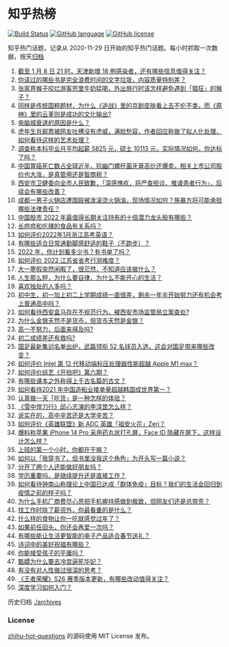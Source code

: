 # 知乎热榜
[![Build Status](https://github.com/ToWeLong/zhihu-hot-questions/workflows/CI/badge.svg)](https://github.com/ToWeLong/zhihu-hot-questions/actions)
[![GitHub language](https://img.shields.io/badge/language-golang-orange.svg)](https://golang.org/)
[![GitHub license](https://img.shields.io/github/license/ToWeLong/zhihu-hot-questions)](https://github.com/ToWeLong/zhihu-hot-questions/blob/main/LICENSE)

知乎热门话题，记录从 2020-11-29 日开始的知乎热门话题。每小时抓取一次数据，按天[归档](./archives)

<!-- BEGIN -->

1. [截至 1 月 8 日 21 时，天津新增 18 例感染者，还有哪些信息值得关注？](https://www.zhihu.com/question/510555957)
1. [你读过的哪些书是完全浪费时间的文字垃圾，内容质量特别差？](https://www.zhihu.com/question/385887424)
1. [张家界猴子咬烂游客兜里牛奶猛喝，外出旅行时该怎样避免遇到「猖狂」的猴子？](https://www.zhihu.com/question/507758272)
1. [同样是传统国粹题材，为什么《逆战》里的京剧皮肤看上去不伦不类，而《原神》里的云堇则是成功的文化输出?](https://www.zhihu.com/question/509006914)
1. [电脑城衰退的原因是什么？](https://www.zhihu.com/question/509382596)
1. [虎年生肖邮票被网友吐槽没有虎威，满脸愁容，作者回应称做了拟人化处理，如何看待这样的艺术处理？](https://www.zhihu.com/question/510499800)
1. [调查称本科毕业月平均起薪 5825 元，硕士 10113 元，实际情况如何，你达标了吗？](https://www.zhihu.com/question/509933526)
1. [中国胃癌死亡数占全球近半，抗幽门螺杆菌牙膏高价还爆卖，相关上市公司股价也大涨，是真管用还是智商税？](https://www.zhihu.com/question/510386992)
1. [西安市卫健委向全市人民致歉，「深感愧疚，将严查拒诊、推诿患者行为」，后续会有哪些改善？](https://www.zhihu.com/question/510361409)
1. [成都一男子火锅店遭围殴被泼滚烫火锅油，现场情况如何？施暴方将可能承担哪些法律责任？](https://www.zhihu.com/question/510520861)
1. [中国股市 2022 年最值得长期关注持有的十倍潜力龙头股有哪些？](https://www.zhihu.com/question/503516984)
1. [长痘痘和吃辣的食品有关系吗？](https://www.zhihu.com/question/491889200)
1. [如何评价2022年1月浙江高考英语？](https://www.zhihu.com/question/510454215)
1. [有哪些适合日常通勤脚感舒适的鞋子（不跑步）？](https://www.zhihu.com/question/460918733)
1. [2022 年，你计划看多少书？有书单了吗？](https://www.zhihu.com/question/509821033)
1. [如何评价 2022 江苏省省考行测难度？](https://www.zhihu.com/question/505243628)
1. [大一寒假突然闲暇了，很茫然，不知道应该做什么？](https://www.zhihu.com/question/509449773)
1. [人生那么短，为什么要自律，为什么不能开心的生活？](https://www.zhihu.com/question/508605846)
1. [喜欢独处的人多吗？](https://www.zhihu.com/question/510160746)
1. [初中生，初一加上初二上学期成绩一直很差，剩余一年半开始努力还有机会考上普通高中吗？](https://www.zhihu.com/question/509885394)
1. [如何看待西安盒马存在不规范行为，被西安市场监管局立案查处?](https://www.zhihu.com/question/510449024)
1. [为什么金银天然不是货币，但货币天然是金银？](https://www.zhihu.com/question/300044791)
1. [高一不努力，后面来得及吗?](https://www.zhihu.com/question/509284418)
1. [初二成绩差还有救吗?](https://www.zhihu.com/question/510304290)
1. [国足最新集训名单出炉，武磊领衔 52 名球员入选，这会对国足带来哪些改变？](https://www.zhihu.com/question/510363110)
1. [如何评价 Intel 第 12 代移动端标压处理器性能超越 Apple M1 max？](https://www.zhihu.com/question/510016162)
1. [如何评价综艺《开拍吧》第六期？](https://www.zhihu.com/question/510377982)
1. [有哪些课本之外称得上千古名篇的古文？](https://www.zhihu.com/question/41064060)
1. [如何看待2021 年中国造船业接单量超越韩国成世界第一？](https://www.zhihu.com/question/509712468)
1. [认真做一天「吃货」是一种怎样的体验？](https://www.zhihu.com/question/510151063)
1. [《雪中悍刀行》邱心志演的李淳罡怎么样？](https://www.zhihu.com/question/510112684)
1. [说实在的，高中辛苦还是大学辛苦？](https://www.zhihu.com/question/510231581)
1. [如何评价《英雄联盟》新 ADC 英雄「祖安火花」Zeri？](https://www.zhihu.com/question/509943819)
1. [爆料称苹果 iPhone 14 Pro 采用药丸状打孔屏，Face ID 隐藏在屏下，这样设计怎么样？](https://www.zhihu.com/question/510288704)
1. [上班的第一个小时，你都在干嘛？](https://www.zhihu.com/question/499638239)
1. [如何以「我穿书了，但书里没我这个角色」为开头写一篇小说？](https://www.zhihu.com/question/494054534)
1. [分开了两个人还能做好朋友吗？](https://www.zhihu.com/question/510118665)
1. [学历重要吗，是继续提升还是直接工作？](https://www.zhihu.com/question/509822274)
1. [如何看待钟南山称理论上中国已达成「群体免疫」目标？我们的生活会回归到疫情之前的样子吗？](https://www.zhihu.com/question/510272554)
1. [为什么手机厂商费尽心思把手机握持感做到极致，但网友们还是总带壳？](https://www.zhihu.com/question/509277375)
1. [找工作时除了薪资外，你最看重的是什么？](https://www.zhihu.com/question/503034445)
1. [什么样的食物让你一吃就感觉过年了？](https://www.zhihu.com/question/266364351)
1. [如果前任回头，你还会再爱一次吗？](https://www.zhihu.com/question/509481162)
1. [有哪些能让生活更智能的电子产品适合春节送礼？](https://www.zhihu.com/question/510303559)
1. [诗词中的美好祝福有哪些？](https://www.zhihu.com/question/463995994)
1. [你能接受孩子的平庸吗？](https://www.zhihu.com/question/358573044)
1. [甄嬛为什么要去冷宫逼死华妃？](https://www.zhihu.com/question/474185463)
1. [有没有对人性做过很深的思考？](https://www.zhihu.com/question/493966384)
1. [《王者荣耀》S26 赛季版本更新，有哪些改动值得关注？](https://www.zhihu.com/question/509946810)
1. [深度学习如何入门？](https://www.zhihu.com/question/26006703)

<!-- END -->

历史归档 [./archives](./archives)


### License
[zhihu-hot-questions](https://github.com/towelong/zhihu-hot-questions) 的源码使用 MIT License 发布。